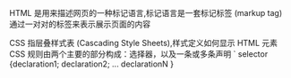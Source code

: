 HTML 是用来描述网页的一种标记语言,标记语言是一套标记标签 (markup tag)
通过一对对的标签来表示展示页面的内容

CSS 指层叠样式表 (Cascading Style Sheets),样式定义如何显示 HTML 元素
CSS 规则由两个主要的部分构成：选择器，以及一条或多条声明
` selector {declaration1; declaration2; ... declarationN }